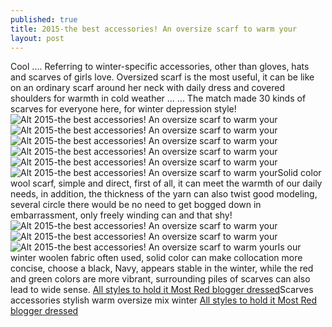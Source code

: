 ```yaml
---
published: true
title: 2015-the best accessories! An oversize scarf to warm your
layout: post
---
```

Cool .... Referring to winter-specific accessories, other than gloves, hats and scarves of girls love. Oversized scarf is the most useful, it can be like on an ordinary scarf around her neck with daily dress and covered shoulders for warmth in cold weather ... ... The match made 30 kinds of scarves for everyone here, for winter depression style!![Alt 2015-the best accessories! An oversize scarf to warm your](https://c2.staticflickr.com/2/1593/23712670089_a08a430f7c_b.jpg)![Alt 2015-the best accessories! An oversize scarf to warm your](https://c2.staticflickr.com/2/1591/23453704333_cc34fe8088_b.jpg)![Alt 2015-the best accessories! An oversize scarf to warm your](https://c2.staticflickr.com/2/1709/23997885501_d33716db0b_b.jpg)![Alt 2015-the best accessories! An oversize scarf to warm your](https://c2.staticflickr.com/6/5686/23453714063_5ac1b9a27f_b.jpg)![Alt 2015-the best accessories! An oversize scarf to warm your](https://c2.staticflickr.com/2/1716/24054419856_c0db79357e_b.jpg)![Alt 2015-the best accessories! An oversize scarf to warm your](https://c2.staticflickr.com/2/1496/24080500235_123bf9ff97_b.jpg)Solid color wool scarf, simple and direct, first of all, it can meet the warmth of our daily needs, in addition, the thickness of the yarn can also twist good modeling, several circle there would be no need to get bogged down in embarrassment, only freely winding can and that shy!![Alt 2015-the best accessories! An oversize scarf to warm your](https://c2.staticflickr.com/2/1669/23784846820_383d0c85bf_b.jpg)![Alt 2015-the best accessories! An oversize scarf to warm your](https://c2.staticflickr.com/2/1488/23997910311_1cf03c36eb_b.jpg)![Alt 2015-the best accessories! An oversize scarf to warm your](https://c2.staticflickr.com/2/1483/24054438766_aea358f21c_b.jpg)Is our winter woolen fabric often used, solid color can make collocation more concise, choose a black, Navy, appears stable in the winter, while the red and green colors are more vibrant, surrounding piles of scarves can also lead to wide sense. [All styles to hold it Most Red blogger dressed](https://valentinocase.wordpress.com/2015/12/23/all-styles-to-hold-it-most-red-blogger-dressed-quickly-learn/)Scarves accessories stylish warm oversize mix winter [All styles to hold it Most Red blogger dressed](https://valentinocase.wordpress.com/2015/12/23/all-styles-to-hold-it-most-red-blogger-dressed-quickly-learn/)